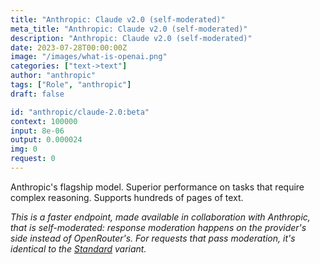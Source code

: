 ```yaml
---
title: "Anthropic: Claude v2.0 (self-moderated)"
meta_title: "Anthropic: Claude v2.0 (self-moderated)"
description: "Anthropic: Claude v2.0 (self-moderated)"
date: 2023-07-28T00:00:00Z
image: "/images/what-is-openai.png"
categories: ["text->text"]
author: "anthropic"
tags: ["Role", "anthropic"]
draft: false

id: "anthropic/claude-2.0:beta"
context: 100000
input: 8e-06
output: 0.000024
img: 0
request: 0
---
```


Anthropic's flagship model. Superior performance on tasks that require complex reasoning. Supports hundreds of pages of text.

_This is a faster endpoint, made available in collaboration with Anthropic, that is self-moderated: response moderation happens on the provider's side instead of OpenRouter's. For requests that pass moderation, it's identical to the [Standard](/models/anthropic/claude-2.0) variant._

